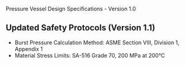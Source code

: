 Pressure Vessel Design Specifications - Version 1.0

## Updated Safety Protocols (Version 1.1)
- Burst Pressure Calculation Method: ASME Section VIII, Division 1, Appendix 1
- Material Stress Limits: SA-516 Grade 70, 200 MPa at 200°C
